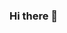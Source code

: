 ### Hi there 👋

<!--
**SandroRMio/sandrormio** is a ✨ _special_ ✨ repository because its `README.md` (this file) appears on your GitHub profile.


- 🔭 I’m currently on I am a civil servant of the Municipality of Maringá and a programmer's apprentice in his spare time
- 🌱 Atualmente estou aprendendo programas linguagem python , java script e  react
- 👯 I’m looking to collaborate on with the ONG that collects street animals
- I like to watch soccer and cheer for Sp playing outside with a beer
